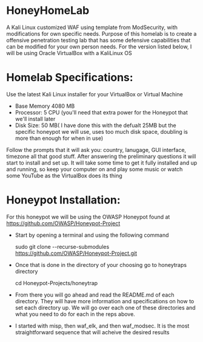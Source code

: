 # HoneyHomeLab
A Kali Linux customized WAF using template from ModSecurity, with modifications for own specific needs. Purpose of this homelab is to create a offensive penetration testing lab
that has some defensive capabilities that can be modified for your own person needs. For the version listed below, I will be using Oracle VirtualBox with a KaliLinux OS

# Homelab Specifications:
Use the latest Kali Linux installer for your VirtualBox or Virtual Machine
  - Base Memory 4080 MB
  - Processor: 5 CPU (you'll need that extra power for the Honeypot that we'll install later
  - Disk Size: 50 MB( I have done this with the defualt 25MB but the specific honeypot we will use, uses too much disk space, doubling is more than enough for when in use)

Follow the prompts that it will ask you: country, lanugage, GUI interface, timezone all that good stuff. After answering the preliminary questions it will start to install and set up. It will take some time to get it fully installed and up and running, so keep your computer on and play some music or watch some YouTube as the VirtualBox does its thing

# Honeypot Installation:
For this honeypot we will be using the OWASP Honeypot found at https://github.com/OWASP/Honeypot-Project
  - Start by opening a terminal and using the following command

    sudo git clone --recurse-submodules https://github.com/OWASP/Honeypot-Project.git
  
  - Once that is done in the directory of your choosing go to honeytraps directory
    
    cd Honeypot-Projects/honeytrap
  
  - From there you will go ahead and read the README.md of each directory. They will have more information and specifications on how to set each directory up.
    We will go over each one of these directories and what you need to do for each in the reps above.
  - I started with misp, then waf_elk, and then waf_modsec. It is the most straightforward sequence that will acheive the desired results
